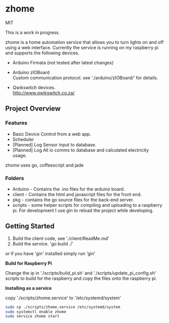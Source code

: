 # zhome

MIT

This is a work in progress.

zhome is a home automation service that allows you to turn lights on and off using a web interface. Currently the service is running on my raspberry pi and supports the following devices.

* Arduino Firmata (not tested after latest changes)

* Arduino zIOBoard  
  Custom communication protocol. see './arduino/zIOBoard/' for details.

* Qwikswitch devices.  
  http://www.qwikswitch.co.za/


## Project Overview

### Features

* Basic Device Control from a web app.
* Scheduler
* [Planned] Log Sensor input to database.
* [Planned] Log All io comms to database and calculated electricity usage.

zhome uses go, coffeescript and jade

### Folders

* Arduino - Contains the .ino files for the arduino board.
* client - Contains the html and javascript files for the front end.
* pkg - contains the go source files for the back-end server.
* scripts - some helper scripts for compiling and uploading to a raspberry pi. For development I use gin to reload the project while developing.


## Getting Started

1. Build the client code, see './client/ReadMe.md'
2. Build the service. 'go build ./'

or if you have 'gin' installed simply run 'gin'

**Build for Raspberry Pi**

Change the ip in './scripts/build_pi.sh' and './scripts/update_pi_config.sh' scripts to build for the raspberry and copy the files onto the raspberry pi.

**Installing as a service**

copy './scripts/zhome.service' to '/etc/systemd/system'

```bash
sudo cp ./scripts/zhome.service /etc/systemd/system
sudo systemctl enable zhome
sudo service zhome start
```
